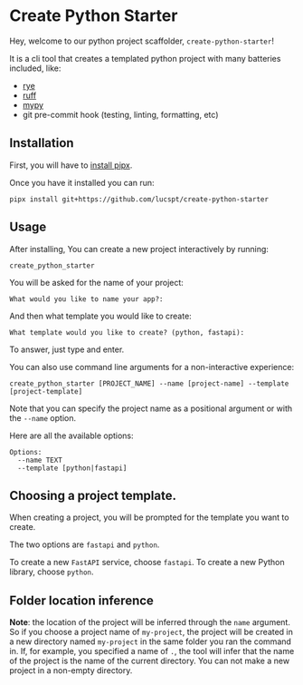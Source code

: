 # Create Python Starter

Hey, welcome to our python project scaffolder, `create-python-starter`!

It is a cli tool that creates a templated python project with many batteries included,
like:

- [rye](https://rye.astral.sh/)
- [ruff](https://docs.astral.sh/ruff/)
- [mypy](https://mypy.readthedocs.io/en/stable/index.html)
- git pre-commit hook (testing, linting, formatting, etc)

## Installation

First, you will have to [install pipx](https://pipx.pypa.io/stable/installation/).

Once you have it installed you can run:

```text
pipx install git+https://github.com/lucspt/create-python-starter
```

## Usage

After installing, You can create a new project interactively by running:

```text
create_python_starter
```

You will be asked for the name of your project:

```text
What would you like to name your app?:
```

And then what template you would like to create:

```text
What template would you like to create? (python, fastapi):
```

To answer, just type and enter.

You can also use command line arguments for a non-interactive experience:

```text
create_python_starter [PROJECT_NAME] --name [project-name] --template [project-template]
```

Note that you can specify the project name as a positional argument or with the `--name` option.

Here are all the available options:

```text
Options:
  --name TEXT
  --template [python|fastapi]
```

## Choosing a project template.

When creating a project, you will be prompted for the template you want to create.

The two options are `fastapi` and `python`.

To create a new `FastAPI` service, choose `fastapi`. To create a new Python library, choose `python`.

## Folder location inference

**Note**: the location of the project will be inferred through the `name` argument. So if you choose a project name of
`my-project`, the project will be created in a new directory named `my-project` in the same folder you ran the command in.
If, for example, you specified a name of `.`, the tool will infer that the name of the project is the name of the current directory.
You can not make a new project in a non-empty directory.
